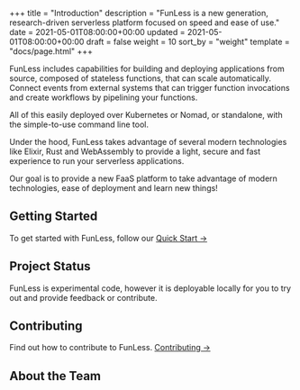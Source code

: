 +++
title = "Introduction"
description = "FunLess is a new generation, research-driven serverless platform focused on speed and ease of use."
date = 2021-05-01T08:00:00+00:00
updated = 2021-05-01T08:00:00+00:00
draft = false
weight = 10
sort_by = "weight"
template = "docs/page.html"
+++

FunLess includes capabilities for building and deploying applications from source, composed of stateless functions, that can scale automatically. Connect events from external systems that can trigger function invocations and create workflows by pipelining your functions. 

All of this easily deployed over Kubernetes or Nomad, or standalone, with the simple-to-use command line tool.

Under the hood, FunLess takes advantage of several modern technologies like Elixir, Rust and WebAssembly to provide a light, secure and fast experience to run your serverless applications.

Our goal is to provide a new FaaS platform to take advantage of modern technologies, ease of deployment and learn new things!

## Getting Started

To get started with FunLess, follow our [Quick Start →](quick-start)

## Project Status

FunLess is experimental code, however it is deployable locally for you to try out and provide feedback or contribute.

## Contributing

Find out how to contribute to FunLess. [Contributing →](../../contributing/how-to-contribute/)


## About the Team